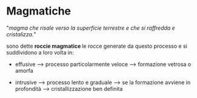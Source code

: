 # Magmatiche
"_magma che risale verso la superficie terrestre e che si raffredda e cristalizza._"

sono dette <b> roccie magmatice </b> le rocce generate da questo processo e si suddividono a loro volta in:
- effusive 
	--> processo particolarmente veloce 
	--> formazione vetrosa o amorfa

- intrusive
	--> processo lento e graduale
	--> se la formazione avviene in profondità
	--> cristallizzazione ben definita